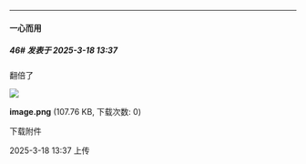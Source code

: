 ﻿
*****

####  一心而用  
##### 46#       发表于 2025-3-18 13:37

翻倍了

<img src="https://img.saraba1st.com/forum/202503/18/133701vv3ul9auwpu41alo.png" referrerpolicy="no-referrer">

<strong>image.png</strong> (107.76 KB, 下载次数: 0)

下载附件

2025-3-18 13:37 上传

